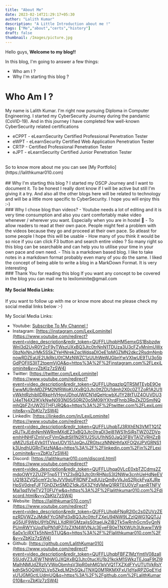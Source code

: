```yaml
---
title: "About Me"
date: 2023-02-14T21:29:17+05:30
author: "Lalith Kumar"
description: "A Little Introduction about me !"
tags: ["Me","about","certs","history"]
draft: false
thumbnail: /Images/picture.jpg
---
```





Hello guys, **Welcome to my blog!!**

In this blog, I'm going to answer a few things:
- Who am I ?
- Why I'm starting this blog ?



# Who Am I ?
My name is Lalith Kumar. I'm right now pursuing Diploma in Computer Engineering. I started my CyberSecurity Journey during the pandamic (CoVID-19). And in this journey I have completed few well-known CyberSecurity related certifications

- eCPPT - eLearnSecurity Certified Professional Penetration Tester
- eWPT - eLearnSecurity Certified Web Application Penetration Tester
- CRTP - Certified Professional Penetration Tester
- eJPT - eLearnSecurity Certified Junior Penetration Tester
</br>
So to know more about me you can see [My Portfolio](https://lalithkumar010.com)
</br>
</br>
## Why I'm starting this blog ?
I started my OSCP Journey and I want to document it. To be honest I really dont know if I will be active but still I'm giving it a try. And also all the other blogs here will be related to technology and will be a little more specific to CyberSecurity. I hope you will enjoy this :-)
</br>
### Why I chose blog than videos?
- Youtube needs a lot of editing and it is very time consumption and also you cant comfortably make video whenever / wherever you want. Especially when you are in hostel 🥲
- To allow readers to read at their own pace. People might feel a problem with the videos because they go and proceed at their own pace. So atleast for some people I hope this will be usable 
- How many of you think it would be so nice if you can click F3 button and search entire video ? So many right so this blog can be searchable and can help you to utilise your time in your own pace and own need. 
- This is a markdown based blog. I like to take notes in a markdown format probably even many of you do the same. I liked the concept of being able to write a blog in a MarkDown Format. It is very interesting 
</br>
### Thank You for reading this blog
If you want any concept to be covered in the blog you can mail me to 
lexilominite@gmail.com

#### My Social Media Links:
If you want to follow up with me or know more about me please check my social medial links below :-)


My Social Media Links: 

- Youtube: [Subscribe To My Channel !](https://youtube.com/@lexilominite)
- Instagram: [https://instagram.com/LexiLominite](https://www.youtube.com/redirect?event=video_description&redir_token=QUFFLUhqbHM5emxGS1BsbzdwWnI3d2UyR0Y2cF9yTWszUXxBQ3Jtc0trNnN1TDUza3U3cFZyMnlmUWx0bzNxNnJrMk5SSkZYeHNrekZqcWdqaDlOeE1pMGZMN2dkc2RsdmNmbnowRDZEaUE2UkRkU0tCMzNWZC1zUUhWeWJGbnYwVXIwUE9TU3o5bGdPOFlIS3llT2tpemVjOA&q=https%3A%2F%2Finstagram.com%2FLexiLominite&v=vZbKlz7zSW4)
- Twitter: [https://twitter.com/LexiLominite](https://www.youtube.com/redirect?event=video_description&redir_token=QUFFLUhqazlpQTRSMTEybE9OeEwwMU9nMDZPM2NfRWpKUXxBQ3Jtc0ttZDU1dmh2X0c0ZTZoR1A2U1lvWkhtRzhibllDRkpHVHgyUDhqUWlCN1dQeHcwbXJ1Y28tTUZ4OUVDU3U4eTN4X2lKVkNwN093N05iS0RlZ0o5M09iYXhrdFhnb3RpZkZDSmlNQmhQbFZrUWZGTHFURQ&q=https%3A%2F%2Ftwitter.com%2FLexiLominite&v=vZbKlz7zSW4) 
- LinkedIn: [https://linkedin.com/in/LexiLominite](https://www.youtube.com/redirect?event=video_description&redir_token=QUFFLUhqbTJ3RXhEN3VMT1Q1ZzRJTkJEdnNmNWRmMXdEZ3xBQ3Jtc0traDI3el81WS1hSjRsTWZ0ZDVpemhHNHFiZmVvcFVmQkdtSll1N2R1U25UU1hNS0JaQ3FBVTA1ZVRHZzBqMlZUSzE4Vk01TVpxUDV1S1JqQnJZRGtsczNNNHhfaXFOQVJPVGRNS1k3UndhUGRnTktzNA&q=https%3A%2F%2Flinkedin.com%2Fin%2FLexiLominite&v=vZbKlz7zSW4)
- Discord: [https://lalithkumar010.com/discord.html](https://www.youtube.com/redirect?event=video_description&redir_token=QUFFLUhqa0VLcE0xbTZCdms2ZmdpOWY2ZUZPTnp5TTYtZ3xBQ3Jtc0trRHNoS3I2NWw3cnhUeHdNeEVUQ183ZVQ5cmY2c1pJVV9qUFRDNFZxdUUzQm8yVkJqS2RjckFyaXJReHpSV0dreFJFTGhDZktSMDZ1dkJSX3ZYdVMwQ1RRTEU0VzFxanRTNFVMai1qd1VIeTV2T0FUYw&q=https%3A%2F%2Flalithkumar010.com%2Fdiscord.html&v=vZbKlz7zSW4) 
- Website: [https://lalithkumar010.com/](https://www.youtube.com/redirect?event=video_description&redir_token=QUFFLUhqbFNqR2l0c2s0ZUVzZEpzRDVWZzJMdkFYcGNPd3xBQ3Jtc0ttcFZXeU94NW9LZzlQWG1QQTJJaG5jUF9WbU9YbDNLLXdRWGMzajlsS0taelJkZlB2Tk5wRnhGcm5yQnNPUmRWYVJod1pPN1dPZi1zZXN4WVNJc3EyeFB0eTNXWUh3UkwwTW96a0x1cjRXTk5hNm5TUQ&q=https%3A%2F%2Flalithkumar010.com%2F&v=vZbKlz7zSW4) 
- Github: [https://github.com/LalithKumar010](https://www.youtube.com/redirect?event=video_description&redir_token=QUFFLUhqbFBFZ1MzYmtIV08zalI5SUdVZ3JEWTNhWGJXQXxBQ3Jtc0tucXU1b21kckM1SWkzTEJqaF9tZl9MalhNMUdZRzlVVWpObmhsV3lpR0phMG1pVVQ1TXZXdFYyUTU1VkRsYkdhSk5OQW02LVp5ZkdLM2hSQkJTNXQ0M1RKMXFxU1dYajRPZGpEYjdxU1JGMGctLUdmUQ&q=https%3A%2F%2Fgithub.com%2FLalithKumar010&v=vZbKlz7zSW4)



